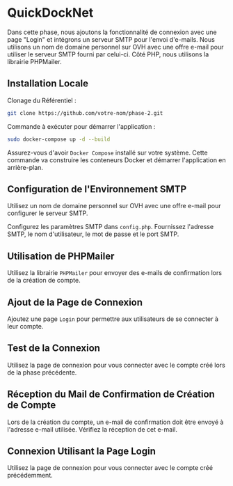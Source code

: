 # QuickDockNet

Dans cette phase, nous ajoutons la fonctionnalité de connexion avec une page "Login" et intégrons un serveur SMTP pour l'envoi d'e-mails. Nous utilisons un nom de domaine personnel sur OVH avec une offre e-mail pour utiliser le serveur SMTP fourni par celui-ci. Côté PHP, nous utilisons la librairie PHPMailer.

## Installation Locale

Clonage du Référentiel :

```bash
git clone https://github.com/votre-nom/phase-2.git
```

Commande à exécuter pour démarrer l'application :

```bash
sudo docker-compose up -d --build
```

Assurez-vous d'avoir `Docker Compose` installé sur votre système. Cette commande va construire les conteneurs Docker et démarrer l'application en arrière-plan.

## Configuration de l'Environnement SMTP

Utilisez un nom de domaine personnel sur OVH avec une offre e-mail pour configurer le serveur SMTP.

Configurez les paramètres SMTP dans `config.php`. Fournissez l'adresse SMTP, le nom d'utilisateur, le mot de passe et le port SMTP.

## Utilisation de PHPMailer

Utilisez la librairie `PHPMailer` pour envoyer des e-mails de confirmation lors de la création de compte.

## Ajout de la Page de Connexion

Ajoutez une page `Login` pour permettre aux utilisateurs de se connecter à leur compte.

## Test de la Connexion

Utilisez la page de connexion pour vous connecter avec le compte créé lors de la phase précédente.

## Réception du Mail de Confirmation de Création de Compte

Lors de la création du compte, un e-mail de confirmation doit être envoyé à l'adresse e-mail utilisée. Vérifiez la réception de cet e-mail.

## Connexion Utilisant la Page Login

Utilisez la page de connexion pour vous connecter avec le compte créé précédemment.
